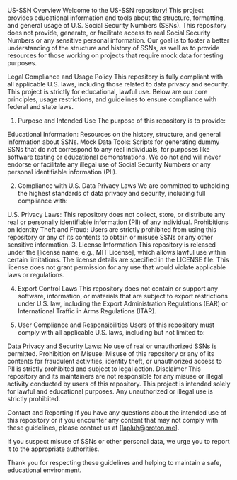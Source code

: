 US-SSN
Overview
Welcome to the US-SSN repository! This project provides educational information and tools about the structure, formatting, and general usage of U.S. Social Security Numbers (SSNs). This repository does not provide, generate, or facilitate access to real Social Security Numbers or any sensitive personal information. Our goal is to foster a better understanding of the structure and history of SSNs, as well as to provide resources for those working on projects that require mock data for testing purposes.

Legal Compliance and Usage Policy
This repository is fully compliant with all applicable U.S. laws, including those related to data privacy and security. This project is strictly for educational, lawful use. Below are our core principles, usage restrictions, and guidelines to ensure compliance with federal and state laws.

1. Purpose and Intended Use
The purpose of this repository is to provide:

Educational Information: Resources on the history, structure, and general information about SSNs.
Mock Data Tools: Scripts for generating dummy SSNs that do not correspond to any real individuals, for purposes like software testing or educational demonstrations.
We do not and will never endorse or facilitate any illegal use of Social Security Numbers or any personal identifiable information (PII).

2. Compliance with U.S. Data Privacy Laws
We are committed to upholding the highest standards of data privacy and security, including full compliance with:

U.S. Privacy Laws: This repository does not collect, store, or distribute any real or personally identifiable information (PII) of any individual.
Prohibitions on Identity Theft and Fraud: Users are strictly prohibited from using this repository or any of its contents to obtain or misuse SSNs or any other sensitive information.
3. License Information
This repository is released under the [license name, e.g., MIT License], which allows lawful use within certain limitations. The license details are specified in the LICENSE file. This license does not grant permission for any use that would violate applicable laws or regulations.

4. Export Control Laws
This repository does not contain or support any software, information, or materials that are subject to export restrictions under U.S. law, including the Export Administration Regulations (EAR) or International Traffic in Arms Regulations (ITAR).

5. User Compliance and Responsibilities
Users of this repository must comply with all applicable U.S. laws, including but not limited to:

Data Privacy and Security Laws: No use of real or unauthorized SSNs is permitted.
Prohibition on Misuse: Misuse of this repository or any of its contents for fraudulent activities, identity theft, or unauthorized access to PII is strictly prohibited and subject to legal action.
Disclaimer
This repository and its maintainers are not responsible for any misuse or illegal activity conducted by users of this repository. This project is intended solely for lawful and educational purposes. Any unauthorized or illegal use is strictly prohibited.

Contact and Reporting
If you have any questions about the intended use of this repository or if you encounter any content that may not comply with these guidelines, please contact us at [lapluh@proton.me].

If you suspect misuse of SSNs or other personal data, we urge you to report it to the appropriate authorities.

Thank you for respecting these guidelines and helping to maintain a safe, educational environment.
